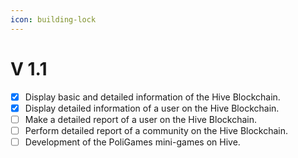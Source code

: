 ```yaml
---
icon: building-lock
---
```


# V 1.1

* [x] Display basic and detailed information of the Hive Blockchain.&#x20;
* [x] Display detailed information of a user on the Hive Blockchain.&#x20;
* [ ] Make a detailed report of a user on the Hive Blockchain.&#x20;
* [ ] Perform detailed report of a community on the Hive Blockchain.&#x20;
* [ ] Development of the PoliGames mini-games on Hive.
